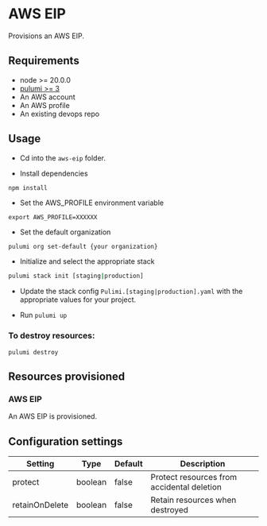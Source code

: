 # AWS EIP

Provisions an AWS EIP.

## Requirements

* node >= 20.0.0
* [pulumi >= 3](https://www.pulumi.com/docs/install/)
* An AWS account
* An AWS profile
* An existing devops repo

## Usage

* Cd into the `aws-eip` folder.

* Install dependencies 

```
npm install
```

* Set the AWS_PROFILE environment variable

```
export AWS_PROFILE=XXXXXX
```

* Set the default organization 

```bash
pulumi org set-default {your organization}
```

* Initialize and select the appropriate stack

```bash
pulumi stack init [staging|production]
```

* Update the stack config `Pulimi.[staging|production].yaml` with the appropriate values for your project.

* Run `pulumi up`

### To destroy resources:

```
pulumi destroy
```

## Resources provisioned

### AWS EIP

An AWS EIP is provisioned.

## Configuration settings

| Setting | Type | Default | Description |
|---------|------|---------|-------------|
| protect | boolean | false | Protect resources from accidental deletion |
| retainOnDelete | boolean | false | Retain resources when destroyed |
